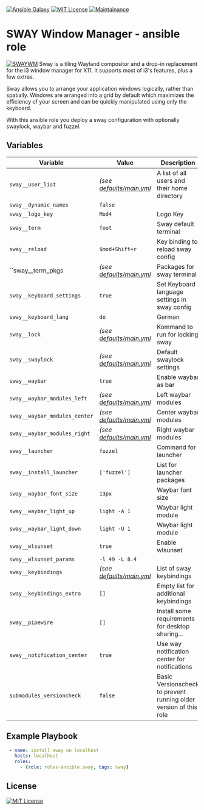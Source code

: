 [![Ansible Galaxy](https://ansible.l3d.space/svg/roles-ansible.sway.svg)](https://galaxy.ansible.com/ui/standalone/roles/roles-ansible/sway)
[![MIT License](https://ansible.l3d.space/svg/roles-ansible.sway_license.svg)](LICENSE)
[![Maintainance](https://ansible.l3d.space/svg/roles-ansible.sway_maintainance.svg)](https://ansible.l3d.space/#roles-ansible.sway)

SWAY Window Manager - ansible role
=========================================

[![SWAYWM](https://swaywm.org/logo.png)](https://swaywm.org/)
Sway is a tiling Wayland compositor and a drop-in replacement for the i3 window manager for X11. It supports most of i3's features, plus a few extras.

Sway allows you to arrange your application windows logically, rather than spatially. Windows are arranged into a grid by default which maximizes the efficiency of your screen and can be quickly manipulated using only the keyboard.

With this ansible role you deploy a sway configuration with optionally swaylock, waybar and fuzzel.

## Variables
| Variable | Value | Description |
| -------- | ----- | ----------- |
| ``sway__user_list`` | *(see [defaults/main.yml](defaults/main.yml)* | A list of all users and their home directory |
| ``sway__dynamic_names`` | ``false`` | 
| ``sway__logo_key`` | ``Mod4`` | Logo Key |
| ``sway__term`` | ``foot`` | Sway default terminal |
| ``sway__reload`` | ``$mod+Shift+r`` | Key binding to reload sway config |
| ``sway__term_pkgs | *(see [defaults/main.yml](defaults/main.yml)* | Packages for sway terminal |
| ``sway__keyboard_settings`` | ``true`` | Set Keyboard language settings in sway config |
| ``sway__keyboard_lang`` | ``de`` | German |
| ``sway__lock`` | *(see [defaults/main.yml](defaults/main.yml)* | Kommand to run for locking sway |
| ``sway__swaylock`` |  *(see [defaults/main.yml](defaults/main.yml)*  | Default swaylock settings |
| ``sway__waybar`` | ``true`` | Enable waybar as bar |
| ``sway__waybar_modules_left`` | *(see [defaults/main.yml](defaults/main.yml)* | Left waybar modules |
| ``sway__waybar_modules_center`` | *(see [defaults/main.yml](defaults/main.yml)* | Center waybar modules |
| ``sway__waybar_modules_right`` | *(see [defaults/main.yml](defaults/main.yml)* | Right waybar modules |
| ``sway__launcher`` | ``fuzzel`` | Command for launcher |
| ``sway__install_launcher`` | ``['fuzzel']`` | List for launcher packages |
| ``sway__waybar_font_size`` | ``13px`` | Waybar font size |
| ``sway__waybar_light_up`` | ``light -A 1`` | Waybar light module |
| ``sway__waybar_light_down`` | ``light -U 1`` | Waybar  light module |
| ``sway__wlsunset`` | ``true`` | Enable wlsunset |
| ``sway__wlsunset_params`` | ``-l 49 -L 8.4`` |
| ``sway__keybindings`` | *(see [defaults/main.yml](defaults/main.yml)* | List of sway keybindings |
| ``sway__keybindings_extra`` | ``[]`` | Empty list for additional keybindings |
| ``sway__pipewire`` | ``[]`` | Install some requirements for desktop sharing... |
| ``sway__notification_center`` | ``true`` | Use way notification center for notifications |
| ``submodules_versioncheck`` | ``false`` | Basic Versionscheck to prevent running older version of this role |



## Example Playbook
```yaml
 - name: install sway on localhost
   hosts: localhost
   roles:
     - {role: roles-ansible.sway, tags: sway}
```

## License
[![MIT License](https://ansible.l3d.space/svg/roles-ansible.sway_license.svg)](LICENSE)
